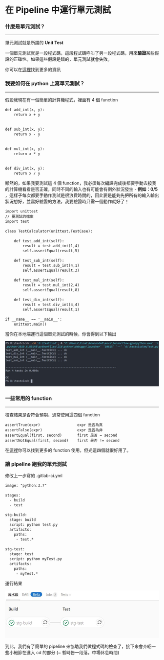 # 在 Pipeline 中運行單元測試


### 什麼是單元測試？
---
單元測試就是所謂的 **Unit Test**

一個單元測試就是一段程式碼，這段程式碼呼叫了另一段程式碼，用來**驗證**某些假設的正確性。如果這些假設是錯的，單元測試就會失敗。

你可以在[這裡](https://openhome.cc/Gossip/CodeData/PythonTutorial/UnitTestPy3.html)找到更多的資訊

### 我要如何在 python 上寫單元測試？
---
假設我現在有一個簡單的計算機程式，裡面有 4 個 function

```
def add_int(x, y):
    return x + y


def sub_int(x, y):
    return x - y


def mul_int(x, y):
    return x * y


def div_int(x, y):
    return x / y

```
顯然的，如果我要測試這 4 個 function，我必須每次編譯完成後都要手動去按我的計算機看看是否正確，同時不同的輸入也有可能會有例外狀況發生 - **例如：0/5** ，這樣子每次都要手動作測試是很浪費時間的，因此要是能夠先把所有的輸入輸出狀況想好，並寫好驗證的方法，我要驗證時只需一個動作就好了！

```
import unittest
// 要測試的檔案
import test

class TestCalculator(unittest.TestCase):

    def test_add_int(self):
        result = test.add_int(1,4)
        self.assertEqual(result,5)

    def test_sub_int(self):
        result = test.sub_int(4,1)
        self.assertEqual(result,3)

    def test_mul_int(self):
        result = test.mul_int(2,4)
        self.assertEqual(result,8)

    def test_div_int(self):
        result = test.div_int(4,4)
        self.assertEqual(result,1)

if __name__ == '__main__':
    unittest.main()
```
當你在本地端運行這個單元測試的時候，你會得到以下輸出

![1.jpg](/step4/1.jpg)

### 一些常用的 function
---
檢查結果是否符合預期，通常使用這四個 function 

    assertTrue(expr)                 expr 是否為真
    assertFalse(expr)                expr 是否為非
    assertEqual(first, second)       first 是否 = second
    assertNotEqual(first, second)    first 是否 != second

在[這裡](https://imsardine.wordpress.com/tech/unit-testing-in-python/)你可以找到更多的 function 使用，但光這四個就很好用了。

### 讓 pipeline 跑我的單元測試

修改上一步寫的 .gitlab-ci.yml

```
image: "python:3.7"

stages:
  - build
  - test

stg-build:
  stage: build
  script: python test.py
  artifacts:
    paths:
     - test.*

stg-test:
  stage: test
  script: python myTest.py
  artifacts:
    paths:
     - myTest.*
```

運行結果

![2.jpg](/step4/2.jpg)

到此，我們有了簡單的 pipeline 來協助我們做程式碼的檢查了，接下來會介紹一些小細節在進入 cd 的部分 (~ 暫時告一段落，中場休息時間)